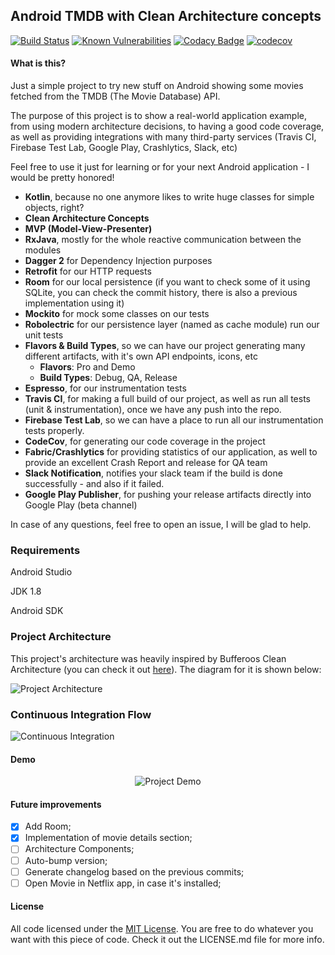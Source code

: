 Android TMDB with Clean Architecture concepts
------
[![Build Status](https://travis-ci.org/bresan/android_tmdb_clean_architecture.svg?branch=master)](https://travis-ci.org/bresan/android_tmdb_clean_architecture) [![Known Vulnerabilities](https://snyk.io/test/github/bresan/android_tmdb_clean_architecture/badge.svg)](https://snyk.io/test/github/bresan/android_tmdb_clean_architecture) [![Codacy Badge](https://api.codacy.com/project/badge/Grade/6e921f05223141b1985cfdf1671c3d32)](https://www.codacy.com/app/bresan/android_tmdb_clean_architecture?utm_source=github.com&amp;utm_medium=referral&amp;utm_content=bresan/android_tmdb_clean_architecture&amp;utm_campaign=Badge_Grade)
[![codecov](https://codecov.io/gh/bresan/android_tmdb_clean_architecture/branch/master/graph/badge.svg)](https://codecov.io/gh/bresan/android_tmdb_clean_architecture)


#### What is this?
Just a simple project to try new stuff on Android showing some movies fetched from the TMDB (The Movie Database) API.

The purpose of this project is to show a real-world application example, from using modern
architecture decisions, to having a good code coverage, as well as providing integrations with
many third-party services (Travis CI, Firebase Test Lab, Google Play, Crashlytics, Slack, etc)

Feel free to use it just for learning or for your next Android application - I would be pretty honored!

- **Kotlin**, because no one anymore likes to write huge classes for simple objects, right?
- **Clean Architecture Concepts**
- **MVP (Model-View-Presenter)**
- **RxJava**, mostly for the whole reactive communication between the modules
- **Dagger 2** for Dependency Injection purposes
- **Retrofit** for our HTTP requests
- **Room** for our local persistence (if you want to check some of it using SQLite, you can check the commit history, there is also a previous implementation using it)
- **Mockito** for mock some classes on our tests
- **Robolectric** for our persistence layer (named as cache module) run our unit tests
- **Flavors & Build Types**, so we can have our project generating many different artifacts, with it's own API endpoints, icons, etc
    - **Flavors**: Pro and Demo
    - **Build Types**: Debug, QA, Release
- **Espresso**, for our instrumentation tests
- **Travis CI**, for making a full build of our project, as well as run all tests (unit & instrumentation), once we have any push into the repo.
- **Firebase Test Lab**, so we can have a place to run all our instrumentation tests properly.
- **CodeCov**, for generating our code coverage in the project
- **Fabric/Crashlytics** for providing statistics of our application, as well to provide an excellent Crash Report and release for QA team
- **Slack Notification**, notifies your slack team if the build is done successfully - and also if it failed.
- **Google Play Publisher**, for pushing your release artifacts directly into Google Play (beta channel)


In case of any questions, feel free to open an issue, I will be glad to help.

### Requirements

Android Studio

JDK 1.8

Android SDK


### Project Architecture

This project's architecture was heavily inspired by Bufferoos Clean Architecture (you can check it out [here](https://github.com/bufferapp/android-clean-architecture-boilerplate)). The diagram for it is shown below:

![Project Architecture](https://i.imgur.com/gqyvPRH.png "Project Architecture")

### Continuous Integration Flow

![Continuous Integration](https://i.imgur.com/QEjsqts.png "Continuous Integration")

#### Demo

<p align="center">
<img src="https://media.giphy.com/media/l2QDTDhr4Apsw94yY/giphy.gif" alt="Project Demo"/>
</p>


#### Future improvements

- [x] Add Room;
- [x] Implementation of movie details section;
- [ ] Architecture Components;
- [ ] Auto-bump version;
- [ ] Generate changelog based on the previous commits;
- [ ] Open Movie in Netflix app, in case it's installed;

#### License

All code licensed under the [MIT License](http://www.opensource.org/licenses/mit-license.php). You are free to do whatever you want with this piece of code. Check it out the LICENSE.md file for more info.
